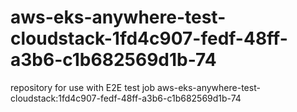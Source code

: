 # aws-eks-anywhere-test-cloudstack-1fd4c907-fedf-48ff-a3b6-c1b682569d1b-74
repository for use with E2E test job aws-eks-anywhere-test-cloudstack:1fd4c907-fedf-48ff-a3b6-c1b682569d1b-74
